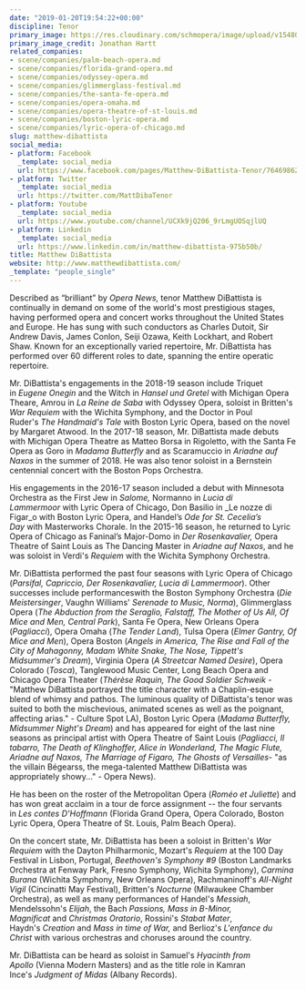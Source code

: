 ```yaml
---
date: "2019-01-20T19:54:22+00:00"
discipline: Tenor
primary_image: https://res.cloudinary.com/schmopera/image/upload/v1548013820/media/2019/01/MatthewDiBattista.jpg
primary_image_credit: Jonathan Hartt
related_companies:
- scene/companies/palm-beach-opera.md
- scene/companies/florida-grand-opera.md
- scene/companies/odyssey-opera.md
- scene/companies/glimmerglass-festival.md
- scene/companies/the-santa-fe-opera.md
- scene/companies/opera-omaha.md
- scene/companies/opera-theatre-of-st-louis.md
- scene/companies/boston-lyric-opera.md
- scene/companies/lyric-opera-of-chicago.md
slug: matthew-dibattista
social_media:
- platform: Facebook
  _template: social_media
  url: https://www.facebook.com/pages/Matthew-DiBattista-Tenor/764698620343199
- platform: Twitter
  _template: social_media
  url: https://twitter.com/MattDibaTenor
- platform: Youtube
  _template: social_media
  url: https://www.youtube.com/channel/UCXk9jQ206_9rLmgUOSqjlUQ
- platform: Linkedin
  _template: social_media
  url: https://www.linkedin.com/in/matthew-dibattista-975b50b/
title: Matthew DiBattista
website: http://www.matthewdibattista.com/
_template: "people_single"
---
```

Described as “brilliant” by _Opera News,_ tenor Matthew DiBattista is continually in demand on some of the world's most prestigious stages, having performed opera and concert works throughout the United States and Europe. He has sung with such conductors as Charles Dutoit, Sir Andrew Davis, James Conlon, Seiji Ozawa, Keith Lockhart, and Robert Shaw. Known for an exceptionally varied repertoire, Mr. DiBattista has performed over 60 different roles to date, spanning the entire operatic repertoire.

Mr. DiBattista's engagements in the 2018-19 season include Triquet in _Eugene Onegin_ and the Witch in _Hansel und Gretel_ with Michigan Opera Theare, Amrou in _La Reine de Saba_ with Odyssey Opera, soloist in Britten's _War Requiem_ with the Wichita Symphony, and the Doctor in Poul Ruder's _The Handmaid's Tale_ with Boston Lyric Opera, based on the novel by Margaret Atwood. In the 2017-18 season, Mr. DiBattista made debuts with Michigan Opera Theatre as Matteo Borsa in Rigoletto, with the Santa Fe Opera as Goro in _Madama Butterfly_ and as Scaramuccio in _Ariadne auf Naxos_ in the summer of 2018. He was also tenor soloist in a Bernstein centennial concert with the Boston Pops Orchestra. 

His engagements in the 2016-17 season included a debut with Minnesota Orchestra as the First Jew in _Salome,_ Normanno in _Lucia di Lammermoor_ with Lyric Opera of Chicago, Don Basilio in _Le nozze di Figar_o with Boston Lyric Opera, and Handel’s _Ode for St. Cecelia’s Day_ with Masterworks Chorale. In the 2015-16 season, he returned to Lyric Opera of Chicago as Faninal’s Major-Domo in _Der Rosenkavalier,_ Opera Theatre of Saint Louis as The Dancing Master in _Ariadne auf Naxos_, and he was soloist in Verdi's _Requiem_ with the Wichita Symphony Orchestra.

Mr. DiBattista performed the past four seasons with Lyric Opera of Chicago (_Parsifal, Capriccio, Der Rosenkavalier, Lucia di Lammermoor_). Other successes include performanceswith the Boston Symphony Orchestra (_Die Meistersinger_, Vaughn Williams' _Serenade to Music, Norma_), Glimmerglass Opera (_The Abduction from the Seraglio, Falstaff, The Mother of Us All, Of Mice and Men, Central Park_), Santa Fe Opera, New Orleans Opera (_Pagliacci_), Opera Omaha (_The Tender Land_), Tulsa Opera (_Elmer Gantry, Of Mice and Men_), Opera Boston (_Angels in America, The Rise and Fall of the City of Mahagonny, Madam White Snake, The Nose, Tippett's Midsummer's Dream_), Virginia Opera (_A Streetcar Named Desire_), Opera Colorado (_Tosca_), Tanglewood Music Center, Long Beach Opera and Chicago Opera Theater (_Thérèse Raquin, The Good Soldier Schweik_ - "Matthew DiBattista portrayed the title character with a Chaplin-esque blend of whimsy and pathos. The luminous quality of DiBattista's tenor was suited to both the mischevious, animated scenes as well as the poignant, affecting arias." - Culture Spot LA), Boston Lyric Opera (_Madama Butterfly, Midsummer Night's Dream_) and has appeared for eight of the last nine seasons as principal artist with Opera Theatre of Saint Louis (_Pagliacci, Il tabarro, The Death of Klinghoffer, Alice in Wonderland, The Magic Flute, Ariadne auf Naxos, The Marriage of Figaro, The Ghosts of Versailles_- "as the villain Bégearss, the mega-talented Matthew DiBattista was appropriately showy..." - Opera News).

He has been on the roster of the Metropolitan Opera (_Roméo et Juliette_) and has won great acclaim in a tour de force assignment -- the four servants in _Les contes D'Hoffmann_ (Florida Grand Opera, Opera Colorado, Boston Lyric Opera, Opera Theatre of St. Louis, Palm Beach Opera). 

On the concert state, Mr. DiBattista has been a soloist in Britten's _War Requiem_ with the Dayton Philharmonic, Mozart's _Requiem_ at the 100 Day Festival in Lisbon, Portugal, _Beethoven's Symphony #9_ (Boston Landmarks Orchestra at Fenway Park, Fresno Symphony, Wichita Symphony), _Carmina Burana_ (Wichita Symphony, New Orleans Opera), Rachmaninoff's _All-Night Vigil_ (Cincinatti May Festival), Britten's _Nocturne_ (Milwaukee Chamber Orchestra), as well as many performances of Handel's _Messiah_, Mendelssohn's _Elijah_, the Bach _Passions, Mass in B-Minor, Magnificat_ and _Christmas Oratorio_, Rossini's _Stabat Mater_, Haydn's _Creation_ and _Mass in time of War,_ and Berlioz's _L'enfance du Christ_ with various orchestras and choruses around the country.  

Mr. DiBattista can be heard as soloist in Samuel's _Hyacinth from Apollo_ (Vienna Modern Masters) and as the title role in Kamran Ince's _Judgment of Midas_ (Albany Records). 